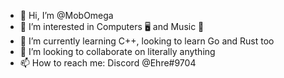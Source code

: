 - 👋 Hi, I’m @MobOmega
- 👀 I’m interested in Computers 🖥️ and Music 🎸
- 🌱 I’m currently learning C++, looking to learn Go and Rust too
- 💞️ I’m looking to collaborate on literally anything
- 📫 How to reach me: Discord @Ehre#9704

<!---
MobOmega/MobOmega is a ✨ special ✨ repository because its `README.md` (this file) appears on your GitHub profile.
You can click the Preview link to take a look at your changes.
--->
